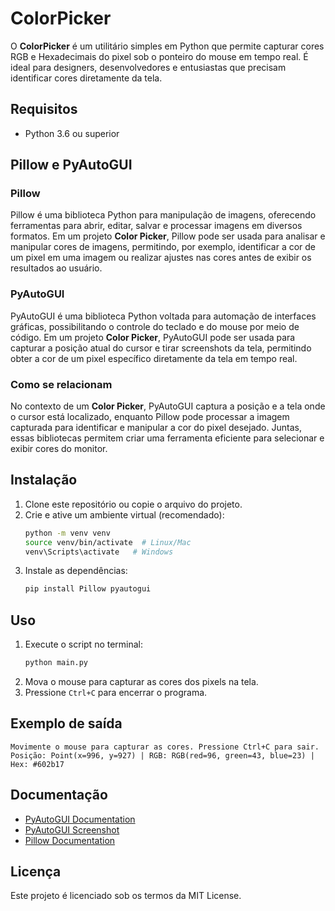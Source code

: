 # ColorPicker

O **ColorPicker** é um utilitário simples em Python que permite capturar cores RGB e Hexadecimais do pixel sob o ponteiro do mouse em tempo real. É ideal para designers, desenvolvedores e entusiastas que precisam identificar cores diretamente da tela.

## Requisitos

- Python 3.6 ou superior

## Pillow e PyAutoGUI

### Pillow
Pillow é uma biblioteca Python para manipulação de imagens, oferecendo ferramentas para abrir, editar, salvar e processar imagens em diversos formatos. Em um projeto **Color Picker**, Pillow pode ser usada para analisar e manipular cores de imagens, permitindo, por exemplo, identificar a cor de um pixel em uma imagem ou realizar ajustes nas cores antes de exibir os resultados ao usuário.

### PyAutoGUI
PyAutoGUI é uma biblioteca Python voltada para automação de interfaces gráficas, possibilitando o controle do teclado e do mouse por meio de código. Em um projeto **Color Picker**, PyAutoGUI pode ser usada para capturar a posição atual do cursor e tirar screenshots da tela, permitindo obter a cor de um pixel específico diretamente da tela em tempo real.

### Como se relacionam
No contexto de um **Color Picker**, PyAutoGUI captura a posição e a tela onde o cursor está localizado, enquanto Pillow pode processar a imagem capturada para identificar e manipular a cor do pixel desejado. Juntas, essas bibliotecas permitem criar uma ferramenta eficiente para selecionar e exibir cores do monitor.

## Instalação

1. Clone este repositório ou copie o arquivo do projeto.
2. Crie e ative um ambiente virtual (recomendado):
   ```bash
   python -m venv venv
   source venv/bin/activate  # Linux/Mac
   venv\Scripts\activate   # Windows
   ```
3. Instale as dependências:
   ```bash
   pip install Pillow pyautogui
   ```

## Uso

1. Execute o script no terminal:
   ```bash
   python main.py
   ```
2. Mova o mouse para capturar as cores dos pixels na tela.
3. Pressione `Ctrl+C` para encerrar o programa.

## Exemplo de saída

```text
Movimente o mouse para capturar as cores. Pressione Ctrl+C para sair.
Posição: Point(x=996, y=927) | RGB: RGB(red=96, green=43, blue=23) | Hex: #602b17
```

## Documentação

- [PyAutoGUI Documentation](https://pyautogui.readthedocs.io/en/latest/)
- [PyAutoGUI Screenshot](https://pyautogui.readthedocs.io/en/latest/screenshot.html)
- [Pillow Documentation](https://pillow.readthedocs.io/en/stable/)

## Licença

Este projeto é licenciado sob os termos da MIT License.
